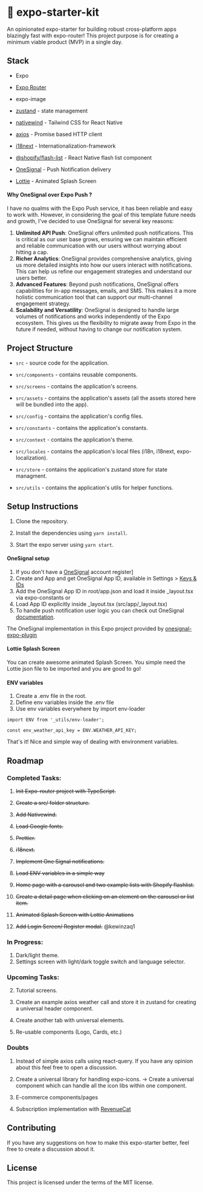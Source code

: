 # 📱 expo-starter-kit

An opinionated expo-starter for building robust cross-platform apps blazingly fast with expo-router! This project purpose is for creating a minimum viable product (MVP) in a single day.

## Stack

- Expo

- [Expo Router](https://expo.github.io/router)

- expo-image

- [zustand](https://github.com/pmndrs/zustand) - state management

- [nativewind](https://nativewind.io/) - Tailwind CSS for React Native

- [axios](https://axios-http.com/) - Promise based HTTP client

- [i18next](https://www.i18next.com/) - Internationalization-framework

- [@shopify/flash-list](https://github.com/Shopify/flash-list) - React Native flash list component

- [OneSignal](https://onesignal.com/) - Push Notification delivery

- [Lottie](https://lottiefiles.com/) - Animated Splash Screen

#### Why OneSignal over Expo Push ?

I have no qualms with the Expo Push service, it has been reliable and easy to work with. However, in considering the goal of this template future needs and growth, I've decided to use OneSignal for several key reasons:

1.  **Unlimited API Push**: OneSignal offers unlimited push notifications. This is critical as our user base grows, ensuring we can maintain efficient and reliable communication with our users without worrying about hitting a cap.
2.  **Richer Analytics**: OneSignal provides comprehensive analytics, giving us more detailed insights into how our users interact with notifications. This can help us refine our engagement strategies and understand our users better.
3.  **Advanced Features**: Beyond push notifications, OneSignal offers capabilities for in-app messages, emails, and SMS. This makes it a more holistic communication tool that can support our multi-channel engagement strategy.
4.  **Scalability and Versatility**: OneSignal is designed to handle large volumes of notifications and works independently of the Expo ecosystem. This gives us the flexibility to migrate away from Expo in the future if needed, without having to change our notification system.

## Project Structure

- `src` - source code for the application.

- `src/components` - contains reusable components.

- `src/screens` - contains the application's screens.

- `src/assets` - contains the application's assets (all the assets stored here will be bundled into the app).

- `src/config` - contains the application's config files.

- `src/constants` - contains the application's constants.

- `src/context` - contains the application's theme.

- `src/locales` - contains the application's local files (i18n, i18next, expo-localization).

- `src/store` - contains the application's zustand store for state managment.

- `src/utils` - contains the application's utils for helper functions.

## Setup Instructions

1. Clone the repository.

2. Install the dependencies using `yarn install`.

3. Start the expo server using `yarn start`.

#### OneSignal setup

1. If you don't have a [OneSignal](https://onesignal.com/) account register]
2. Create and App and get OneSignal App ID, available in Settings > [Keys & IDs](https://documentation.onesignal.com/docs/keys-and-ids)
3. Add the OneSignal App ID in root/app.json and load it inside \_layout.tsx via expo-constants or
4. Load App ID explicitly inside \_layout.tsx (src/app/\_layout.tsx)
5. To handle push notification user logic you can check out OneSignal [documentation](https://documentation.onesignal.com/docs).

The OneSignal implementation in this Expo project provided by [onesignal-expo-plugin](https://github.com/OneSignal/onesignal-expo-plugin)

#### Lottie Splash Screen

You can create awesome animated Splash Screen. You simple need the Lottie json file to be imported and you are good to go!

#### ENV variables

1. Create a .env file in the root.
2. Define env variables inside the .env file
3. Use env variables everywhere by import env-loader

`import ENV from '_utils/env-loader';`

`const env_weather_api_key = ENV.WEATHER_API_KEY;`

That's it! Nice and simple way of dealing with environment variables.

## Roadmap

### Completed Tasks:

1. ~~Init Expo-router project with TypeScript.~~

2. ~~Create a src/ folder structure.~~

3. ~~Add Nativewind.~~

4. ~~Load Google fonts.~~

5. ~~Prettier.~~

6. ~~i18next.~~
7. ~~Implement One Signal notifications.~~
8. ~~Load ENV variables in a simple way~~
9. ~~Home page with a carousel and two example lists with Shopify flashlist.~~
10. ~~Create a detail page when clicking on an element on the carousel or list item.~~
11. ~~Animated Splash Screen with Lottie Animations~~
12. ~~Add Login Screen/ Register modal.~~ @kewinzaq1

### In Progress:

1. Dark/light theme.
2. Settings screen with light/dark toggle switch and language selector.

### Upcoming Tasks:

2. Tutorial screens.

3. Create an example axios weather call and store it in zustand for creating a universal header component.

4. Create another tab with universal elements.

5. Re-usable components (Logo, Cards, etc.)

### Doubts

1. Instead of simple axios calls using react-query. If you have any opinion about this feel free to open a discussion.

2. Create a universal library for handling expo-icons. -> Create a universal component which can handle all the icon libs within one component.

3. E-commerce components/pages

4. Subscription implementation with [RevenueCat](https://www.revenuecat.com/)

## Contributing

If you have any suggestions on how to make this expo-starter better, feel free to create a discussion about it.

## License

This project is licensed under the terms of the MIT license.
